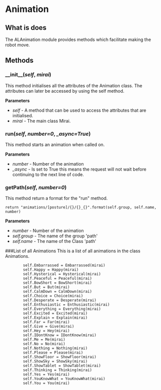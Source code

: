 # Animation

## What is does
The ALAnimation module provides methods which facilitate making the robot move.

## Methods
### \_\_init\_\_(*self*, *mirai*)
This method initialises all the attributes of the Animation class. The attributes can later be accessed by using
the self method. 

__Parameters__
- *self* - A method that can be used to access the attributes that are initialised. 
- *mirai* - The main class Mirai. 

### run(*self*, *number=0*, *_async=True*)
This method starts an animation when called on.

__Parameters__
- *number* - Number of the animation
- *_async* - Is set to True this means the request will not wait before continuing to the next line of code.

### getPath(*self*, *number=0*)
This method return a format for the "run" method. 

```
return "animations/[posture]/{}/{}_{}".format(self.group, self.name, number)
```

__Parameters__
- *number* - Number of the animation
- *self.group* - The name of the group 'path'
- *self.name* - The name of the Class 'path'

###List of all Animations
This is a list of all animations in the class Animations.

```
        self.Embarrassed = Embarrassed(mirai)
        self.Happy = Happy(mirai)
        self.Hysterical = Hysterical(mirai)
        self.Peaceful = Peaceful(mirai)
        self.BowShort = BowShort(mirai)
        self.But = But(mirai)
        self.CalmDown = CalmDown(mirai)
        self.Choice = Choice(mirai)
        self.Desperate = Desperate(mirai)
        self.Enthusiastic = Enthusiastic(mirai)
        self.Everything = Everything(mirai)
        self.Excited = Excited(mirai)
        self.Explain = Explain(mirai)
        self.Far = Far(mirai)
        self.Give = Give(mirai)
        self.Hey = Hey(mirai)
        self.IDontKnow = IDontKnow(mirai)
        self.Me = Me(mirai)
        self.No = No(mirai)
        self.Nothing = Nothing(mirai)
        self.Please = Please(mirai)
        self.ShowFloor = ShowFloor(mirai)
        self.ShowSky = ShowSky(mirai)
        self.ShowTablet = ShowTablet(mirai)
        self.Thinking = Thinking(mirai)
        self.Yes = Yes(mirai)
        self.YouKnowWhat = YouKnowWhat(mirai)
        self.You = You(mirai)
```
